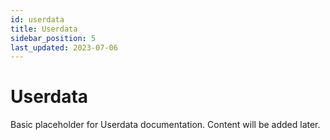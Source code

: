 ```yaml
---
id: userdata
title: Userdata
sidebar_position: 5
last_updated: 2023-07-06
---
```


# Userdata

Basic placeholder for Userdata documentation. Content will be added later. 
